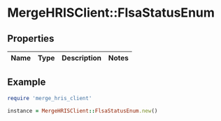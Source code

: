# MergeHRISClient::FlsaStatusEnum

## Properties

| Name | Type | Description | Notes |
| ---- | ---- | ----------- | ----- |

## Example

```ruby
require 'merge_hris_client'

instance = MergeHRISClient::FlsaStatusEnum.new()
```

